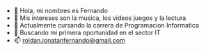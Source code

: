 - 👋 Hola, mi nombres es Fernando
- 👀 Mis intereses son la musica, los videos juegos y la lectura
- 🌱 Actualmente cursando la carrera de Programacion Informatica
- 💞️ Buscando mi primera oportunidad en el sector IT
- 📫 roldan.jonatanfernando@gmail.com

<!---
FernandoRoldan77/FernandoRoldan77 is a ✨ special ✨ repository because its `README.md` (this file) appears on your GitHub profile.
You can click the Preview link to take a look at your changes.
--->
